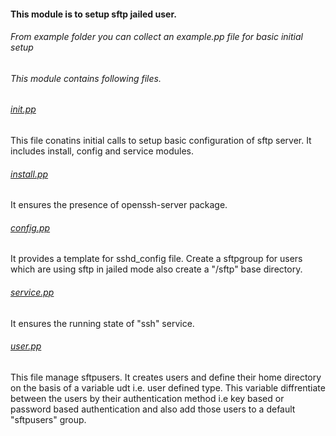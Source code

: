 #### This module is to setup sftp jailed user.

###### From example folder you can collect an example.pp file for basic initial setup 

###### This module contains following files.


###### *[init.pp](https://github.com/OpsTree/Puppet/blob/sandeep/modules/sftpjail/manifests/init.pp)*

This file conatins initial calls to setup basic configuration of sftp server. It includes install, config and service modules.

###### *[install.pp](https://github.com/OpsTree/Puppet/blob/sandeep/modules/sftpjail/manifests/install.pp)*

It ensures the presence of openssh-server package.

###### *[config.pp](https://github.com/OpsTree/Puppet/blob/sandeep/modules/sftpjail/manifests/config.pp)*

It provides a template for sshd_config file. Create a sftpgroup for users which are using sftp in jailed mode also create a "/sftp" base directory.   

###### *[service.pp](https://github.com/OpsTree/Puppet/blob/sandeep/modules/sftpjail/manifests/service.pp)* 

It ensures the running state of "ssh" service.

###### *[user.pp](https://github.com/OpsTree/Puppet/blob/sandeep/modules/sftpjail/manifests/user.pp)*

This file manage sftpusers. It creates users and define their home directory on the basis of a variable udt i.e. user defined type. This variable diffrentiate between the users by their authentication method i.e key based or password based authentication and also add those users to a default "sftpusers" group.
   
